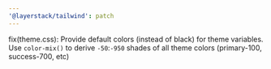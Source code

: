 ```yaml
---
'@layerstack/tailwind': patch
---
```


fix(theme.css): Provide default colors (instead of black) for theme variables. Use `color-mix()` to derive `-50`:`-950` shades of all theme colors (primary-100, success-700, etc)
